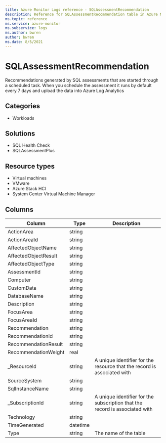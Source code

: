 ```yaml
---
title: Azure Monitor Logs reference - SQLAssessmentRecommendation
description: Reference for SQLAssessmentRecommendation table in Azure Monitor Logs.
ms.topic: reference
ms.service: azure-monitor
ms.subservice: logs
ms.author: bwren
author: bwren
ms.date: 8/5/2021
---
```


# SQLAssessmentRecommendation

 Recommendations generated by SQL assessments that are started through a scheduled task. When you schedule the assessment it runs by default every 7 days and upload the data into Azure Log Analytics

## Categories

- Workloads
## Solutions

- SQL Health Check
- SQLAssessmentPlus
## Resource types

- Virtual machines
- VMware
- Azure Stack HCI
- System Center Virtual Machine Manager




## Columns

|Column|Type|Description|
|---|---|---|
|ActionArea|string||
|ActionAreaId|string||
|AffectedObjectName|string||
|AffectedObjectResult|string||
|AffectedObjectType|string||
|AssessmentId|string||
|Computer|string||
|CustomData|string||
|DatabaseName|string||
|Description|string||
|FocusArea|string||
|FocusAreaId|string||
|Recommendation|string||
|RecommendationId|string||
|RecommendationResult|string||
|RecommendationWeight|real||
|_ResourceId|string|A unique identifier for the resource that the record is associated with|
|SourceSystem|string||
|SqlInstanceName|string||
|_SubscriptionId|string|A unique identifier for the subscription that the record is associated with|
|Technology|string||
|TimeGenerated|datetime||
|Type|string|The name of the table|
